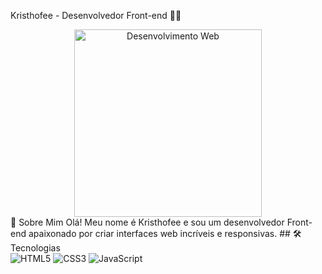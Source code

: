 Kristhofee - Desenvolvedor Front-end 👨‍💻
<div align="center"> <img src="https://media.giphy.com/media/qgQUggAC3Pfv687qPC/giphy.gif" width="300" alt="Desenvolvimento Web"> </div>
👋 Sobre Mim
Olá! Meu nome é Kristhofee e sou um desenvolvedor Front-end apaixonado por criar interfaces web incríveis e responsivas.
## 🛠️ Tecnologias

<div style="display: inline_block">
  <img alt="HTML5" src="https://img.shields.io/badge/HTML5-E34F26?style=for-the-badge&logo=html5&logoColor=white" />
  <img alt="CSS3" src="https://img.shields.io/badge/CSS3-1572B6?style=for-the-badge&logo=css3&logoColor=white" />
  <img alt="JavaScript" src="https://img.shields.io/badge/JavaScript-F7DF1E?style=for-the-badge&logo=javascript&logoColor=black" />
</div>
